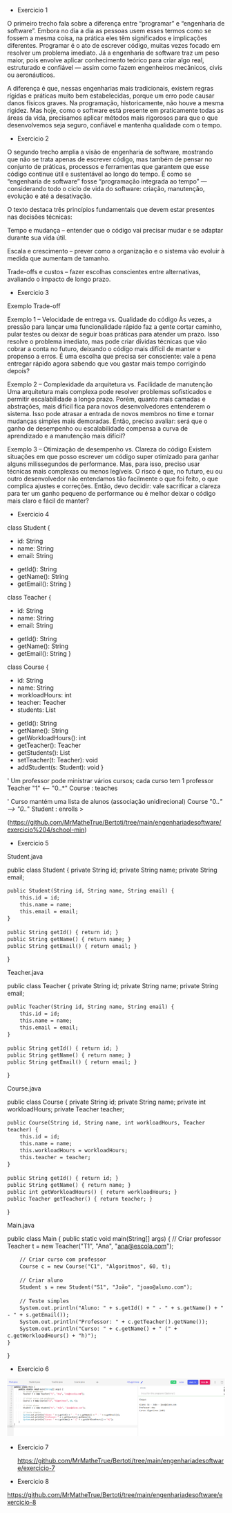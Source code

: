 - Exercicio 1

O primeiro trecho fala sobre a diferença entre “programar” e “engenharia de software”. Embora no dia a dia as pessoas usem esses termos como se fossem a mesma coisa, na prática eles têm significados e implicações diferentes. Programar é o ato de escrever código, muitas vezes focado em resolver um problema imediato. Já a engenharia de software traz um peso maior, pois envolve aplicar conhecimento teórico para criar algo real, estruturado e confiável — assim como fazem engenheiros mecânicos, civis ou aeronáuticos.

A diferença é que, nessas engenharias mais tradicionais, existem regras rígidas e práticas muito bem estabelecidas, porque um erro pode causar danos físicos graves. Na programação, historicamente, não houve a mesma rigidez. Mas hoje, como o software está presente em praticamente todas as áreas da vida, precisamos aplicar métodos mais rigorosos para que o que desenvolvemos seja seguro, confiável e mantenha qualidade com o tempo.

- Exercicio 2

O segundo trecho amplia a visão de engenharia de software, mostrando que não se trata apenas de escrever código, mas também de pensar no conjunto de práticas, processos e ferramentas que garantem que esse código continue útil e sustentável ao longo do tempo. É como se “engenharia de software” fosse “programação integrada ao tempo” — considerando todo o ciclo de vida do software: criação, manutenção, evolução e até a desativação.

O texto destaca três princípios fundamentais que devem estar presentes nas decisões técnicas:

Tempo e mudança – entender que o código vai precisar mudar e se adaptar durante sua vida útil.

Escala e crescimento – prever como a organização e o sistema vão evoluir à medida que aumentam de tamanho.


Trade-offs e custos – fazer escolhas conscientes entre alternativas, avaliando o impacto de longo prazo.

- Exercicio 3

Exemplo Trade-off

Exemplo 1 – Velocidade de entrega vs. Qualidade do código
Às vezes, a pressão para lançar uma funcionalidade rápido faz a gente cortar caminho, pular testes ou deixar de seguir boas práticas para atender um prazo. Isso resolve o problema imediato, mas pode criar dívidas técnicas que vão cobrar a conta no futuro, deixando o código mais difícil de manter e propenso a erros. É uma escolha que precisa ser consciente: vale a pena entregar rápido agora sabendo que vou gastar mais tempo corrigindo depois?

Exemplo 2 – Complexidade da arquitetura vs. Facilidade de manutenção
Uma arquitetura mais complexa pode resolver problemas sofisticados e permitir escalabilidade a longo prazo. Porém, quanto mais camadas e abstrações, mais difícil fica para novos desenvolvedores entenderem o sistema. Isso pode atrasar a entrada de novos membros no time e tornar mudanças simples mais demoradas. Então, preciso avaliar: será que o ganho de desempenho ou escalabilidade compensa a curva de aprendizado e a manutenção mais difícil?

Exemplo 3 – Otimização de desempenho vs. Clareza do código
Existem situações em que posso escrever um código super otimizado para ganhar alguns milissegundos de performance. Mas, para isso, preciso usar técnicas mais complexas ou menos legíveis. O risco é que, no futuro, eu ou outro desenvolvedor não entendamos tão facilmente o que foi feito, o que complica ajustes e correções. Então, devo decidir: vale sacrificar a clareza para ter um ganho pequeno de performance ou é melhor deixar o código mais claro e fácil de manter?

- Exercicio 4
  
class Student {
  - id: String
  - name: String
  - email: String
  + getId(): String
  + getName(): String
  + getEmail(): String
}

class Teacher {
  - id: String
  - name: String
  - email: String
  + getId(): String
  + getName(): String
  + getEmail(): String
}

class Course {
  - id: String
  - name: String
  - workloadHours: int
  - teacher: Teacher
  - students: List<Student>
  + getId(): String
  + getName(): String
  + getWorkloadHours(): int
  + getTeacher(): Teacher
  + getStudents(): List<Student>
  + setTeacher(t: Teacher): void
  + addStudent(s: Student): void
}

' Um professor pode ministrar vários cursos; cada curso tem 1 professor
Teacher "1" <-- "0..*" Course : teaches

' Curso mantém uma lista de alunos (associação unidirecional)
Course  "0..*" --> "0..*" Student : enrolls >

(https://github.com/MrMatheTrue/Bertoti/tree/main/engenhariadesoftware/exercicio%204/school-min)


- Exercicio 5

Student.java

public class Student {
    private String id;
    private String name;
    private String email;

    public Student(String id, String name, String email) {
        this.id = id;
        this.name = name;
        this.email = email;
    }

    public String getId() { return id; }
    public String getName() { return name; }
    public String getEmail() { return email; }
}


Teacher.java

public class Teacher {
    private String id;
    private String name;
    private String email;

    public Teacher(String id, String name, String email) {
        this.id = id;
        this.name = name;
        this.email = email;
    }

    public String getId() { return id; }
    public String getName() { return name; }
    public String getEmail() { return email; }
}


Course.java

public class Course {
    private String id;
    private String name;
    private int workloadHours;
    private Teacher teacher;

    public Course(String id, String name, int workloadHours, Teacher teacher) {
        this.id = id;
        this.name = name;
        this.workloadHours = workloadHours;
        this.teacher = teacher;
    }

    public String getId() { return id; }
    public String getName() { return name; }
    public int getWorkloadHours() { return workloadHours; }
    public Teacher getTeacher() { return teacher; }
}




Main.java

public class Main {
    public static void main(String[] args) {
        // Criar professor
        Teacher t = new Teacher("T1", "Ana", "ana@escola.com");

        // Criar curso com professor
        Course c = new Course("C1", "Algoritmos", 60, t);

        // Criar aluno
        Student s = new Student("S1", "João", "joao@aluno.com");

        // Teste simples
        System.out.println("Aluno: " + s.getId() + " - " + s.getName() + " - " + s.getEmail());
        System.out.println("Professor: " + c.getTeacher().getName());
        System.out.println("Curso: " + c.getName() + " (" + c.getWorkloadHours() + "h)");
    }
}




- Exercicio 6

![Imagem Teste](https://github.com/MrMatheTrue/Bertoti/blob/main/img/exercicio6.png)



- Exercicio 7

  https://github.com/MrMatheTrue/Bertoti/tree/main/engenhariadesoftware/exercicio-7



- Exercicio 8

https://github.com/MrMatheTrue/Bertoti/tree/main/engenhariadesoftware/exercicio-8








